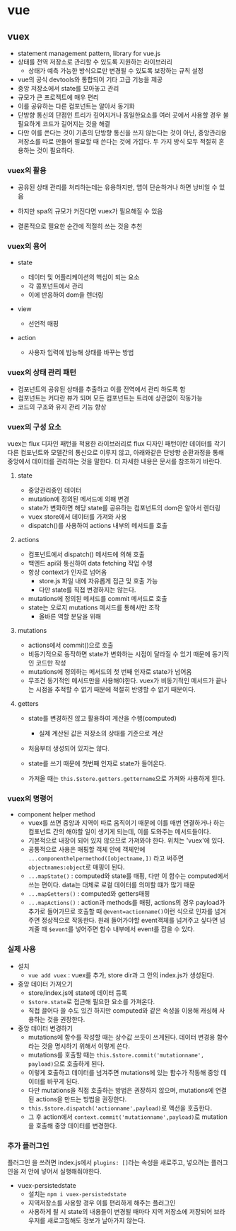# vue

## vuex

- statement management pattern, library for vue.js
- 상태를 전역 저장소로 관리할 수 있도록 지원하는 라이브러리
  - 상태가 예측 가능한 방식으로만 변경될 수 있도록 보장하는 규칙 설정
- vue의 공식 devtools와 통합되어 기타 고급 기능을 제공
- 중앙 저장소에서 state를 모아놓고 관리
- 규모가 큰 프로젝트에 매우 편리
- 이를 공유하는 다른 컴포넌트는 알아서 동기화
- 단방향 통신의 단점인 트리가 깊어지거나 동일한요소를 여러 곳에서 사용할 경우 불필요하게 코드가 길어지는 것을 해결
- 다만 이를 쓴다는 것이 기존의 단방향 통신을 쓰지 않는다는 것이 아닌, 중앙관리용 저장소를 따로 만들어 필요할 때 쓴다는 것에 가깝다. 두 가지 방식 모두 적절히 혼용하는 것이 필요하다.

### vuex의 활용

- 공유된 상태 관리를 처리하는데는 유용하지만, 앱이 단순하거나 하면 낭비일 수 있음

- 하지만 spa의 규모가 커진다면 vuex가 필요해질 수 있음

- 결론적으로 필요한 순간에 적절히 쓰는 것을 추천

### vuex의 용어

- state
  - 데이터 및 어플리케이션의 핵심이 되는 요소
  - 각 콤포넌트에서 관리
  - 이에 반응하여 dom을 렌더링

- view
  - 선언적 매핑
- action
  - 사용자 입력에 밥능해 상태를 바꾸는 방법

### vuex의 상태 관리 패턴

- 컴포넌트의 공유된 상태를 추출하고 이를 전역에서 관리 하도록 함
- 컴포넌트는 커다란 뷰가 되며 모든 컴포넌트는 트리에 상관없이 작동가능
- 코드의 구조와 유지 관리 기능 향상

### vuex의 구성 요소

vuex는 flux 디자인 패턴을 적용한 라이브러리로 flux 디자인 패턴이란 데이터를 각기 다른 컴포넌트와 모델간의 통신으로 이루지 않고, 아래와같은 단방향 순환과정을 통해 중앙에서 데이터를 관리하는 것을 말한다. 더 자세한 내용은 문서를 참조하기 바란다.

1. state

   - 중앙관리중인 데이터
   - mutation에 정의된 메서드에 의해 변경
   - state가 변화하면 해당 state를 공유하는 컴포넌트의 dom은 알아서 렌더링
   - vuex store에서 데이터를 가져와 사용
   - dispatch()를 사용하여 actions 내부의 메서드를 호출 

2. actions

   - 컴포넌트에서 dispatch() 메서드에 의해 호출
   - 백엔드 api와 통신하여 data fetching 작업 수행
   - 항상 context가 인자로 넘어옴
     - store.js 파일 내에 자유롭게 접근 및 호출 가능
     - 다만 state를 직접 변경하지는 않는다.
   - mutations에 정의된 메서드를 commit 메서드로 호출
   - state는 오로지 mutations 메서드를 통해서만 조작
     - 올바른 역할 분담을 위해

3. mutations

   - actions에서 commit()으로 호출
   - 비동기적으로 동작하면 state가 변화하는 시점이 달라질 수 있기 때문에 동기적인 코드만 작성
   - mutations에 정의하는 메서드의 첫 번째 인자로 state가 넘어옴
   - 무조건 동기적인 메서드만을 사용해야한다. vuex가 비동기적인 메서드가 끝나는 시점을 추적할 수 없기 때문에 적절히 반영할 수 없기 때문이다.

4. getters

   - state를 변경하진 않고 활용하여 계산을 수행(computed)

     - 실제 계산된 값은 저장소의 상태를 기준으로 계산
   - 처음부터 생성되어 있지는 않다.
   - state를 쓰기 때문에 첫번째 인자로 state가 들어온다.
   - 가져올 때는 `this.$store.getters.gettername`으로 가져와 사용하게 된다.



### vuex의 명령어

- component helper method
  - vuex를 쓰면 중앙과 지역이 따로 움직이기 때문에 이를 매번 연결하거나 하는 컴포넌트 간의 해야할 일이 생기게 되는데, 이를 도와주는 메서드들이다.
  - 기본적으로 내장이 되어 있지 않으므로 가져와야 한다. 위치는 'vuex'에 있다.
  - 공통적으로 사용은 매핑할 객체 안에 객체안에 `...componenthelpermethod([objectname,])` 라고 써주면 `objectnames:object`로 매핑이 된다.  
  - `...mapState()` : computed와 state를 매핑, 다만 이 함수는 computed에서 쓰는 편이다. data는 대체로 로컬 데이터를 의미할 떄가 많기 때문
  - `...mapGetters()` : computed와 getters매핑
  - `...mapActions()` : action과 methods를 매핑, actions의 경우 payload가 추가로 들어가므로 호출할 때 `@event=actionname()`이런 식으로 인자를 넘겨주면 정상적으로 작동한다. 원래 들어가야할 event객체를 넘겨주고 싶다면 넘겨줄 때 `$event`를 넣어주면 함수 내부에서 event를 잡을 수 있다. 


### 실제 사용

- 설치
  - `vue add vuex` : vuex를 추가, store dir과 그 안의 index.js가 생성된다.
- 중앙 데이터 가져오기
  - store/index.js에 state에 데이터 등록
  - `$store.state`로 접근해 필요한 요소를 가져온다.
  - 직접 끌어다 쓸 수도 있긴 하지만 computed와 같은 속성을 이용해 캐싱해 사용하는 것을 권장한다.
- 중앙 데이터 변경하기
  - mutations에 함수를 작성할 때는 상수값 쓰듯이 쓰게된다. 데이터 변경용 함수라는 것을 명시하기 위해서 이렇게 쓴다.
  - mutations를 호출할 때는 `this.$store.commit('mutationname', payload)`으로 호출하게 된다.
  - 이렇게 호출하고 데이터를 넘겨주면 mutations에 있는 함수가 작동해 중앙 데이터를 바꾸게 된다.
  - 다만 mutations을 직접 호출하는 방법은 권장하지 않으며, mutations에 연결된 actions을 만드는 방법을 권장한다.
  - `this.$store.dispatch('actionname',payload)`로 액션을 호출한다.
  - 그 후 action에서  `context.commit('mutationname',payload)`로 mutation을 호출해 중앙 데이터를 변경한다.

### 추가 플러그인

플러그인 을 쓰려면 index.js에서 `plugins: []`라는 속성을 새로주고, 넣으려는 플러그인을 저 안에 넣어서 실행해줘야한다.

- vuex-persistedstate
  - 설치는 `npm i vuex-persistedstate`
  - 지역저장소를 사용할 경우 이를 편리하게 해주는 플러그인
  - 사용하게 될 시 state의 내용들이 변경될 때마다 지역 저장소에 저장되어 브라우저를 새로고침해도 정보가 날아가지 않는다.

